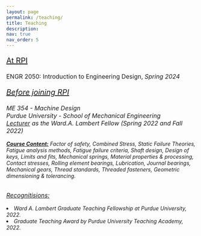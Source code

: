 ```yaml
---
layout: page
permalink: /teaching/
title: Teaching
description:  
nav: true
nav_order: 5
---
```


<p style="font-size: 20px;">  <u>At RPI</u><br>

<p style="font-size: 16px;"> ENGR 2050: Introduction to Engineering Design,     <i> Spring 2024 


<p style="font-size: 20px;">  <u>Before joining RPI</u><br>

<p style="font-size: 16px;">ME 354 - Machine Design<br>Purdue University - School of Mechanical Engineering <br> <u>Lecturer</u> as the Ward.A. Lambert Fellow (Spring 2022 and Fall 2022) <br></p>

 <u><b>Course Content:</b></u> Factor of safety, Combined Stress, Static Failure Theories, Fatigue analysis methods, Fatigue failure criteria, Shaft design, Design of keys, Limits and fits, Mechanical springs, Material properties & processing, Contact stresses, Rolling element bearings, Lubrication, Journal bearings, Mechanical gears, Thread standards, Threaded fasteners, Geometric dimensioning & tolerancing. 
 <br>
 <br>
  <p style="font-size: 16px;"> <u>Recognitisions:</u> 
 <li>Ward A. Lambert Graduate Teaching Fellowship at Purdue University, 2022.
</li> 
<li>Graduate Teaching Award by Purdue University Teaching Academy, 2022.
</li>  

